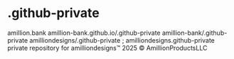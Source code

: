 # .github-private
amillion.bank
amillion-bank.github.io/.github-private
amillion-bank/.github-private
amilliondesigns/.github-private ; amilliondesigns.github-private
private repository for amilliondesigns™ 2025 © AmillionProductsLLC
